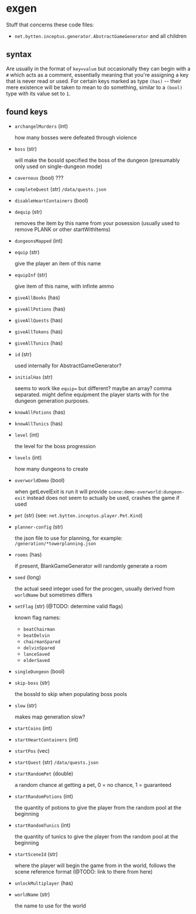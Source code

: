 # exgen

Stuff that concerns these code files:

* `net.bytten.inceptus.generator.AbstractGameGenerator` and all children

## syntax

Are usually in the format of `key=value` but occasionally they can begin with a `#` which acts as a comment, essentially meaning that you're assigning a key that is never read or used. For certain keys marked as type `(has)` -- their mere existence will be taken to mean to do something, similar to a `(bool)` type with its value set to `1`.

## found keys

* `archangelMurders` (int)

  how many bosses were defeated through violence
* `boss` (str)

  will make the bossId specified the boss of the dungeon (presumably only used on single-dungeon mode)
* `cavernous` (bool) ???
* `completeQuest` (str) `/data/quests.json`
* `disableHeartContainers` (bool)
* `dequip` (str)

  removes the item by this name from your posession (usually used to remove PLANK or other startWithItems)
* `dungeonsMapped` (int)
* `equip` (str)

  give the player an item of this name
* `equipInf` (str)

  give item of this name, with infinte ammo
* `giveAllBooks` (has)
* `giveAllPotions` (has)
* `giveAllQuests` (has)
* `giveAllTokens` (has)
* `giveAllTunics` (has)
* `id` (str)

  used internally for AbstractGameGenerator?
* `initialHas` (str)

  seems to work like `equip=` but different? maybe an array? comma separated. might define equipment the player starts with for the dungeon generation purposes.
* `knowAllPotions` (has)
* `knowAllTunics` (has)
* `level` (int)

  the level for the boss progression
* `levels` (int)

  how many dungeons to create
* `overworldDemo` (bool)

  when getLevelExit is run it will provide `scene:demo-overworld:dungeon-exit` instead
  does not seem to actually be used, crashes the game if used
* `pet` (str) (see: `net.bytten.inceptus.player.Pet.Kind`)
* `planner-config` (str)

  the json file to use for planning, for example: `/generation/*towerplanning.json`
* `rooms` (has)

  if present, BlankGameGenerator will randomly generate a room
* `seed` (long)

  the actual seed integer used for the procgen, usually derived from `worldName` but sometimes differs
* `setFlag` (str) (@TODO: determine valid flags)

  known flag names:
  * `beatChairman`
  * `beatDelvin`
  * `chairmanSpared`
  * `delvinSpared`
  * `lanceSaved`
  * `elderSaved`
* `singleDungeon` (bool)
* `skip-boss` (str)

  the bossId to skip when populating boss pools
* `slow` (str)

  makes map generation slow?
* `startCoins` (int)
* `startHeartContainers` (int)
* `startPos` (vec)
* `startQuest` (str) `/data/quests.json`
* `startRandomPet` (double)
  
  a random chance at getting a pet, 0 = no chance, 1 = guaranteed
* `startRandomPotions` (int)

  the quantity of potions to give the player from the random pool at the beginning
* `startRandomTunics` (int)

  the quantity of tunics to give the player from the random pool at the beginning
* `startSceneId` (str)

  where the player will begin the game from in the world, follows the scene reference format (@TODO: link to there from here)
* `unlockMultiplayer` (has)
* `worldName` (str)

  the name to use for the world
  